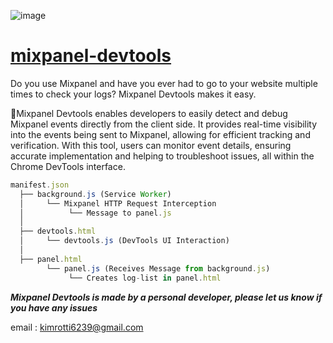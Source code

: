 

![image](https://raw.githubusercontent.com/KIMROTTI/mixpanel-devtools/main/public/mipanel-background.png)
# [mixpanel-devtools](https://chromewebstore.google.com/detail/mixpanel-devtools/meiifhjfgegkkpijdpgaidghahmjhkda)
Do you use Mixpanel and have you ever had to go to your website multiple times to check your logs? Mixpanel Devtools makes it easy.

Mixpanel Devtools enables developers to easily detect and debug Mixpanel events directly from the client side. It provides real-time visibility into the events being sent to Mixpanel, allowing for efficient tracking and verification. With this tool, users can monitor event details, ensuring accurate implementation and helping to troubleshoot issues, all within the Chrome DevTools interface.


```javascript
manifest.json
  ├── background.js (Service Worker)
  │     └── Mixpanel HTTP Request Interception
  │          └── Message to panel.js
  │
  ├── devtools.html
  │     └── devtools.js (DevTools UI Interaction)
  │
  ├── panel.html
        └── panel.js (Receives Message from background.js)
             └── Creates log-list in panel.html
```


***Mixpanel Devtools is made by a personal developer, please let us know if you have any issues***

email : [kimrotti6239@gmail.com](mailto:kimrotti6239@gmail.com)
